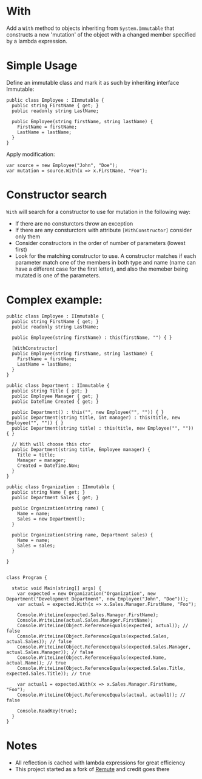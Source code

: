 # With

Add a `With` method to objects inheriting from `System.Immutable` that constructs a new 'mutation' of the object with a changed member specified by a lambda expression.

# Simple Usage

Define an immutable class and mark it as such by inheriting interface Immutable:

```
public class Employee : IImmutable {
  public string FirstName { get; }
  public readonly string LastName;

  public Employee(string firstName, string lastName) {
    FirstName = firstName;
    LastName = lastName;
  }
}
```

Apply modification:

```
var source = new Employee("John", "Doe");
var mutation = source.With(x => x.FirstName, "Foo");
```

# Constructor search

`With` will search for a constructor to use for mutation in the following way:

- If there are no consturctors throw an exception
- If there are any consturctors with attribute `[WithConstructor]` consider only them
- Consider constructors in the order of number of parameters (lowest first)
- Look for the matching constructor to use. A constructor matches if each parameter match one of the members in both type and name (name can have a different case for the first letter), and also the memeber being mutated is one of the parameters.

# Complex example:

```
public class Employee : IImmutable {
  public string FirstName { get; }
  public readonly string LastName;

  public Employee(string firstName) : this(firstName, "") { }

  [WithConstructor]
  public Employee(string firstName, string lastName) {
    FirstName = firstName;
    LastName = lastName;
  }
}

public class Department : IImmutable {
  public string Title { get; }
  public Employee Manager { get; }
  public DateTime Created { get; }

  public Department() : this("", new Employee("", "")) { }
  public Department(string title, int manager) : this(title, new Employee("", "")) { }
  public Department(string title) : this(title, new Employee("", "")) { }

  // With will choose this ctor 
  public Department(string title, Employee manager) {
    Title = title;
    Manager = manager;
    Created = DateTime.Now;
  }
}

public class Organization : IImmutable {
  public string Name { get; }
  public Department Sales { get; }

  public Organization(string name) {
    Name = name;
    Sales = new Department();
  }

  public Organization(string name, Department sales) {
    Name = name;
    Sales = sales;
  }

}


class Program {

  static void Main(string[] args) {
    var expected = new Organization("Organization", new Department("Development Department", new Employee("John", "Doe")));
    var actual = expected.With(x => x.Sales.Manager.FirstName, "Foo");

    Console.WriteLine(expected.Sales.Manager.FirstName);
    Console.WriteLine(actual.Sales.Manager.FirstName);
    Console.WriteLine(Object.ReferenceEquals(expected, actual)); // false
    Console.WriteLine(Object.ReferenceEquals(expected.Sales, actual.Sales)); // false
    Console.WriteLine(Object.ReferenceEquals(expected.Sales.Manager, actual.Sales.Manager)); // false
    Console.WriteLine(Object.ReferenceEquals(expected.Name, actual.Name)); // true
    Console.WriteLine(Object.ReferenceEquals(expected.Sales.Title, expected.Sales.Title)); // true

    var actual1 = expected.With(x => x.Sales.Manager.FirstName, "Foo");
    Console.WriteLine(Object.ReferenceEquals(actual, actual1)); // false

    Console.ReadKey(true);
  }
}
```

# Notes

- All reflection is cached with lambda expressions for great efficiency
- This project started as a fork of [Remute](https://github.com/ababik/Remute) and credit goes there
